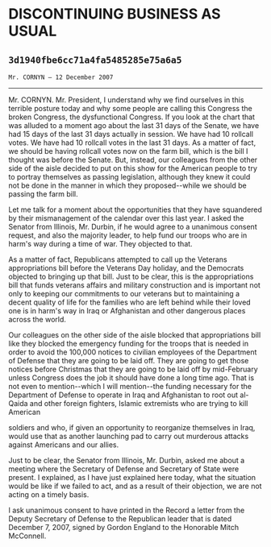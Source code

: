 # DISCONTINUING BUSINESS AS USUAL
## `3d1940fbe6cc71a4fa5485285e75a6a5`
`Mr. CORNYN — 12 December 2007`

---


Mr. CORNYN. Mr. President, I understand why we find ourselves in this 
terrible posture today and why some people are calling this Congress 
the broken Congress, the dysfunctional Congress. If you look at the 
chart that was alluded to a moment ago about the last 31 days of the 
Senate, we have had 15 days of the last 31 days actually in session. We 
have had 10 rollcall votes. We have had 10 rollcall votes in the last 
31 days. As a matter of fact, we should be having rollcall votes now on 
the farm bill, which is the bill I thought was before the Senate. But, 
instead, our colleagues from the other side of the aisle decided to put 
on this show for the American people to try to portray themselves as 
passing legislation, although they knew it could not be done in the 
manner in which they proposed--while we should be passing the farm 
bill.

Let me talk for a moment about the opportunities that they have 
squandered by their mismanagement of the calendar over this last year. 
I asked the Senator from Illinois, Mr. Durbin, if he would agree to a 
unanimous consent request, and also the majority leader, to help fund 
our troops who are in harm's way during a time of war. They objected to 
that.

As a matter of fact, Republicans attempted to call up the Veterans 
appropriations bill before the Veterans Day holiday, and the Democrats 
objected to bringing up that bill. Just to be clear, this is the 
appropriations bill that funds veterans affairs and military 
construction and is important not only to keeping our commitments to 
our veterans but to maintaining a decent quality of life for the 
families who are left behind while their loved one is in harm's way in 
Iraq or Afghanistan and other dangerous places across the world.

Our colleagues on the other side of the aisle blocked that 
appropriations bill like they blocked the emergency funding for the 
troops that is needed in order to avoid the 100,000 notices to civilian 
employees of the Department of Defense that they are going to be laid 
off. They are going to get those notices before Christmas that they are 
going to be laid off by mid-February unless Congress does the job it 
should have done a long time ago. That is not even to mention--which I 
will mention--the funding necessary for the Department of Defense to 
operate in Iraq and Afghanistan to root out al-Qaida and other foreign 
fighters, Islamic extremists who are trying to kill American


soldiers and who, if given an opportunity to reorganize themselves in 
Iraq, would use that as another launching pad to carry out murderous 
attacks against Americans and our allies.

Just to be clear, the Senator from Illinois, Mr. Durbin, asked me 
about a meeting where the Secretary of Defense and Secretary of State 
were present. I explained, as I have just explained here today, what 
the situation would be like if we failed to act, and as a result of 
their objection, we are not acting on a timely basis.

I ask unanimous consent to have printed in the Record a letter from 
the Deputy Secretary of Defense to the Republican leader that is dated 
December 7, 2007, signed by Gordon England to the Honorable Mitch 
McConnell.